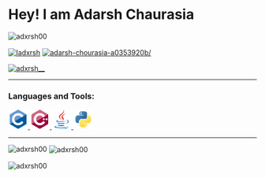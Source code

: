 <h1>Hey! I am Adarsh Chaurasia</h1>

<p align="left"> <img src="https://komarev.com/ghpvc/?username=adxrsh00&label=Profile%20views&color=0e75b6&style=flat" alt="adxrsh00" /> </p>

<p align="left">

<a href="https://twitter.com/Iadxrsh" target="blank"><img align="center" src="https://cdn.jsdelivr.net/npm/simple-icons@3.0.1/icons/twitter.svg" alt="Iadxrsh" height="30" width="40" /></a>
<a href="https://www.linkedin.com/in/adarsh-chourasia-a0353920b/" target="blank"><img align="center" src="https://cdn.jsdelivr.net/npm/simple-icons@3.0.1/icons/linkedin.svg" alt="adarsh-chourasia-a0353920b/" height="30" width="40" /></a>

<a href="https://instagram.com/adxrsh__" target="blank"><img align="center" src="https://cdn.jsdelivr.net/npm/simple-icons@3.0.1/icons/instagram.svg" alt="adxrsh__" height="30" width="40" /></a>

</p>
<hr>

<h3 align="left">Languages and Tools:</h3>
<p align="left"> <a href="https://www.cprogramming.com/" target="_blank"> <img src="https://raw.githubusercontent.com/devicons/devicon/master/icons/c/c-original.svg" alt="c" width="40" height="40"/> </a> <a href="https://www.w3schools.com/cpp/" target="_blank"> <img src="https://raw.githubusercontent.com/devicons/devicon/master/icons/cplusplus/cplusplus-original.svg" alt="cplusplus" width="40" height="40"/> </a><a href="https://www.java.com" target="_blank"> <img src="https://raw.githubusercontent.com/devicons/devicon/master/icons/java/java-original.svg" alt="java" width="40" height="40"/> </a>  <a href="https://www.python.org" target="_blank"> <img src="https://raw.githubusercontent.com/devicons/devicon/master/icons/python/python-original.svg" alt="python" width="40" height="40"/> </a> </p>

<hr>

<p><img align="left" src="https://github-readme-stats.vercel.app/api/top-langs?username=adxrsh00&show_icons=true&locale=en&layout=compact?theme=onedark" alt="adxrsh00" /></p>

<p>&nbsp;<img align="center" src="https://github-readme-stats.vercel.app/api?username=adxrsh00&show_icons=true&locale=en" alt="adxrsh00" /></p>

<p><img align="center" src="https://github-readme-streak-stats.herokuapp.com/?user=adxrsh00&" alt="adxrsh00" /></p>
